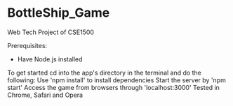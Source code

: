 # BottleShip_Game
Web Tech Project of CSE1500

Prerequisites:
- Have Node.js installed

To get started cd into the app's directory in the terminal and do the following:
Use 'npm install' to install dependencies
Start the server by 'npm start'
Access the game from browsers through 'localhost:3000'
Tested in Chrome, Safari and Opera
